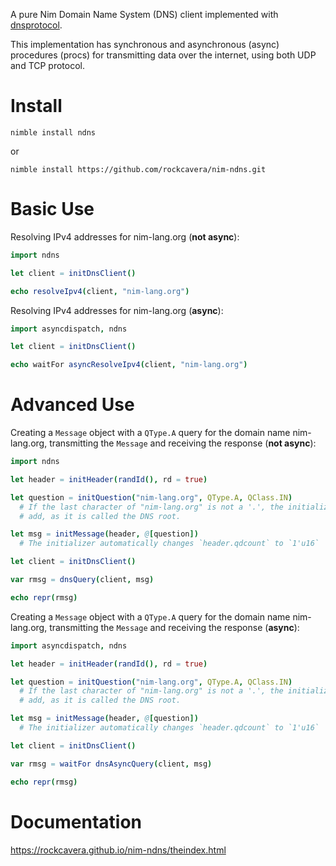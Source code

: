 A pure Nim Domain Name System (DNS) client implemented with [dnsprotocol](https://github.com/rockcavera/nim-dnsprotocol).

This implementation has synchronous and asynchronous (async) procedures (procs) for transmitting data over the internet, using both UDP and TCP protocol.
# Install
`nimble install ndns`

or

`nimble install https://github.com/rockcavera/nim-ndns.git`
# Basic Use
Resolving IPv4 addresses for nim-lang.org (**not async**):
```nim
import ndns

let client = initDnsClient()

echo resolveIpv4(client, "nim-lang.org")
```

Resolving IPv4 addresses for nim-lang.org (**async**):
```nim
import asyncdispatch, ndns

let client = initDnsClient()

echo waitFor asyncResolveIpv4(client, "nim-lang.org")
```
# Advanced Use
Creating a `Message` object with a `QType.A` query for the domain name nim-lang.org, transmitting the `Message` and receiving the response (**not async**):
```nim
import ndns

let header = initHeader(randId(), rd = true)

let question = initQuestion("nim-lang.org", QType.A, QClass.IN)
  # If the last character of "nim-lang.org" is not a '.', the initializer will
  # add, as it is called the DNS root.

let msg = initMessage(header, @[question])
  # The initializer automatically changes `header.qdcount` to `1'u16`

let client = initDnsClient()

var rmsg = dnsQuery(client, msg)

echo repr(rmsg)
```

Creating a `Message` object with a `QType.A` query for the domain name nim-lang.org, transmitting the `Message` and receiving the response (**async**):
```nim
import asyncdispatch, ndns

let header = initHeader(randId(), rd = true)

let question = initQuestion("nim-lang.org", QType.A, QClass.IN)
  # If the last character of "nim-lang.org" is not a '.', the initializer will
  # add, as it is called the DNS root.

let msg = initMessage(header, @[question])
  # The initializer automatically changes `header.qdcount` to `1'u16`

let client = initDnsClient()

var rmsg = waitFor dnsAsyncQuery(client, msg)

echo repr(rmsg)
```
# Documentation
https://rockcavera.github.io/nim-ndns/theindex.html
